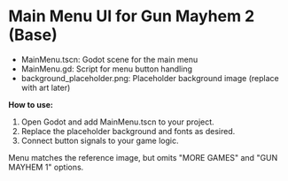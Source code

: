 # Main Menu UI for Gun Mayhem 2 (Base)

- MainMenu.tscn: Godot scene for the main menu
- MainMenu.gd: Script for menu button handling
- background_placeholder.png: Placeholder background image (replace with art later)

**How to use:**
1. Open Godot and add MainMenu.tscn to your project.
2. Replace the placeholder background and fonts as desired.
3. Connect button signals to your game logic.

Menu matches the reference image, but omits "MORE GAMES" and "GUN MAYHEM 1" options.
